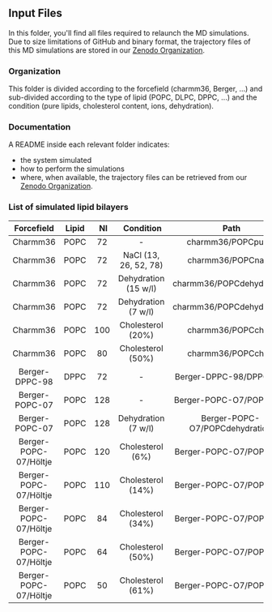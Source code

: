 ## Input Files

In this folder, you'll find all files required to relaunch the MD simulations.
Due to size limitations of GitHub and binary format, the trajectory files of this MD simulations are stored in our [Zenodo Organization](https://zenodo.org/collection/user-nmrlipids).

### Organization

This folder is divided according to the forcefield (charmm36, Berger, ...) and sub-divided according to the type of lipid (POPC, DLPC, DPPC, ...) and the condition (pure lipids, cholesterol content, ions, dehydration).

### Documentation

A README inside each relevant folder indicates:

- the system simulated
- how to perform the simulations
- where, when available, the trajectory files can be retrieved from our [Zenodo Organization](https://zenodo.org/collection/user-nmrlipids).

### List of simulated lipid bilayers

| Forcefield            | Lipid | Nl   | Condition              | Path                           | DOI                                              |
|:---------------------:|:-----:|:----:|:----------------------:|:------------------------------:|:------------------------------------------------:|
| Charmm36              | POPC  | 72   |    -                   | charmm36/POPCpure/             | [Zenodo](http://dx.doi.org/10.5281/zenodo.13944) |
| Charmm36              | POPC  | 72   | NaCl (13, 26, 52, 78)  | charmm36/POPCnacl/             | -                                                |
| Charmm36              | POPC  | 72   | Dehydration (15 w/l)   | charmm36/POPCdehydration/      | [Zenodo](http://dx.doi.org/10.5281/zenodo.13946) |
| Charmm36              | POPC  | 72   | Dehydration (7 w/l)    | charmm36/POPCdehydration/      | [Zenodo](http://dx.doi.org/10.5281/zenodo.13945) |
| Charmm36              | POPC  | 100  | Cholesterol (20%)      | charmm36/POPCchol/             | [Zenodo](http://dx.doi.org/10.5281/zenodo.14067) |
| Charmm36              | POPC  | 80   | Cholesterol (50%)      | charmm36/POPCchol/             | [Zenodo](http://dx.doi.org/10.5281/zenodo.14068) |
| Berger-DPPC-98        | DPPC  | 72   | -                      | Berger-DPPC-98/DPPCpure        | [Zenodo](http://dx.doi.org/10.5281/zenodo.13934) |
| Berger-POPC-07        | POPC  | 128  | -                      | Berger-POPC-O7/POPCpure        | [Zenodo](http://dx.doi.org/10.5281/zenodo.13279) |
| Berger-POPC-07        | POPC  | 128  | Dehydration (7 w/l)    | Berger-POPC-O7/POPCdehydration | [Zenodo](http://dx.doi.org/10.5281/zenodo.13814) |
| Berger-POPC-07/Höltje | POPC  | 120  | Cholesterol (6%)       | Berger-POPC-O7/POPCchol        | [Zenodo](http://dx.doi.org/10.5281/zenodo.13282) |
| Berger-POPC-07/Höltje | POPC  | 110  | Cholesterol (14%)      | Berger-POPC-O7/POPCchol        | [Zenodo](http://dx.doi.org/10.5281/zenodo.13281) |
| Berger-POPC-07/Höltje | POPC  |  84  | Cholesterol (34%)      | Berger-POPC-O7/POPCchol        | [Zenodo](http://dx.doi.org/10.5281/zenodo.13283) |
| Berger-POPC-07/Höltje | POPC  |  64  | Cholesterol (50%)      | Berger-POPC-O7/POPCchol        | [Zenodo](http://dx.doi.org/10.5281/zenodo.13285) |
| Berger-POPC-07/Höltje | POPC  |  50  | Cholesterol (61%)      | Berger-POPC-O7/POPCchol        | [Zenodo](http://dx.doi.org/10.5281/zenodo.13286) |
